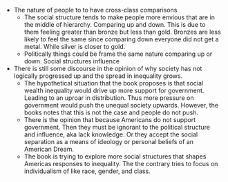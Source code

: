 - The nature of people to to have cross-class comparisons 
    - The social structure tends to make people more envious that are in the middle of hierarchy. Comparing up and down. This is due to them feeling greater than bronze but less than gold. Bronzes are less likely to feel the same since comparing down everyone did not get a metal. While silver is closer to gold.
    - Politically things could be frame the same nature comparing up or down. Social structures influence
- There is still some discourse in the opinion of why society has not logically progressed up and the spread in inequality grows.
    - The hypothetical situation that the book proposes is that social wealth inequality would drive up more support for government. Leading to an uproar in distribution. Thus more pressure on government would push the unequal society upwards. However, the books notes that this is not the case and people do not push.
    - There is the opinion that because Americans do not support government. Then they must be ignorant to the political structure and influence, aka lack knowledge. Or they accept the social separation as a means of ideology or personal beliefs of an American Dream.
    - The book is trying to explore more social structures that shapes Americas responses to inequality. The the contrary tries to focus on individualism of like race, gender, and class.